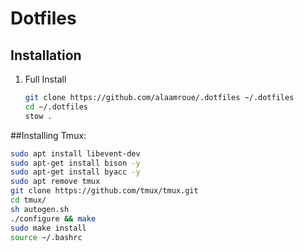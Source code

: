 # Dotfiles

## Installation

1. Full Install
   ```bash
   git clone https://github.com/alaamroue/.dotfiles ~/.dotfiles
   cd ~/.dotfiles
   stow .

##Installing Tmux:
   ```bash
   sudo apt install libevent-dev
   sudo apt-get install bison -y
   sudo apt-get install byacc -y
   sudo apt remove tmux
   git clone https://github.com/tmux/tmux.git
   cd tmux/
   sh autogen.sh
   ./configure && make
   sudo make install
   source ~/.bashrc
